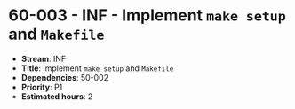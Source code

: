 # 60-003 - INF - Implement `make setup` and `Makefile`
- **Stream**: INF
- **Title**: Implement `make setup` and `Makefile`
- **Dependencies**: 50-002
- **Priority**: P1
- **Estimated hours**: 2
